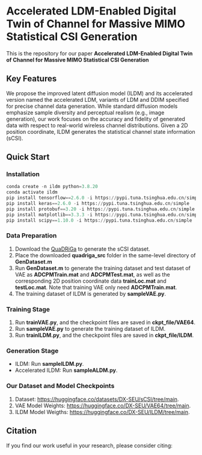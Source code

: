 # Accelerated LDM-Enabled Digital Twin of Channel for Massive MIMO Statistical CSI Generation

This is the repository for our paper **Accelerated LDM-Enabled Digital Twin of Channel for Massive MIMO Statistical CSI Generation**

## Key Features

We propose the improved latent diffusion model (ILDM) and its accelerated version named the accelerated LDM, variants of LDM and DDIM specified for precise channel data generation. While standard diffusion models emphasize sample diversity and perceptual realism (e.g., image generation), our work focuses on the accuracy and fidelity of generated data with respect to real-world wireless channel distributions. Given a  2D position coordinate, ILDM generates the statistical channel state information (sCSI).



## Quick Start

### Installation

```python
conda create -n ildm python=3.8.20
conda activate ildm
pip install tensorflow==2.6.0 -i https://pypi.tuna.tsinghua.edu.cn/simple
pip install keras==2.6.0 -i https://pypi.tuna.tsinghua.edu.cn/simple
pip install protobuf==3.20 -i https://pypi.tuna.tsinghua.edu.cn/simple
pip install matplotlib==3.3.3 -i https://pypi.tuna.tsinghua.edu.cn/simple
pip install scipy==1.10.0 -i https://pypi.tuna.tsinghua.edu.cn/simple
```


### Data Preparation

1. Download the [QuaDRiGa](https://quadriga-channel-model.de/) to generate the sCSI dataset.
2. Place the downloaded **quadriga_src** folder in the same-level directory of **GenDataset.m**
3. Run **GenDataset.m** to generate the training dataset and test dataset of VAE as **ADCPMTrain.mat** and **ADCPMTest.mat**, as well as the corresponding 2D position coordinate data **trainLoc.mat** and **testLoc.mat**. Note that training VAE only need **ADCPMTrain.mat**.
4. The training dataset of ILDM is generated by **sampleVAE.py**.

### Training Stage

1. Run **trainVAE.py**, and the checkpoint files are saved in **ckpt_file/VAE64**.
2. Run **sampleVAE.py** to generate the training dataset of ILDM.
3. Run **trainILDM.py**, and the checkpoint files are saved in **ckpt_file/ILDM**.

### Generation Stage

- ILDM: Run **sampleILDM.py**.
- Accelerated ILDM: Run **sampleALDM.py**.

### Our Dataset and Model Checkpoints
1. Dataset: https://huggingface.co/datasets/DX-SEU/sCSI/tree/main.
2. VAE Model Weights: https://huggingface.co/DX-SEU/VAE64/tree/main.
3. ILDM Model Weigths: https://huggingface.co/DX-SEU/ILDM/tree/main.

## Citation

If you find our work useful in your research, please consider citing:

